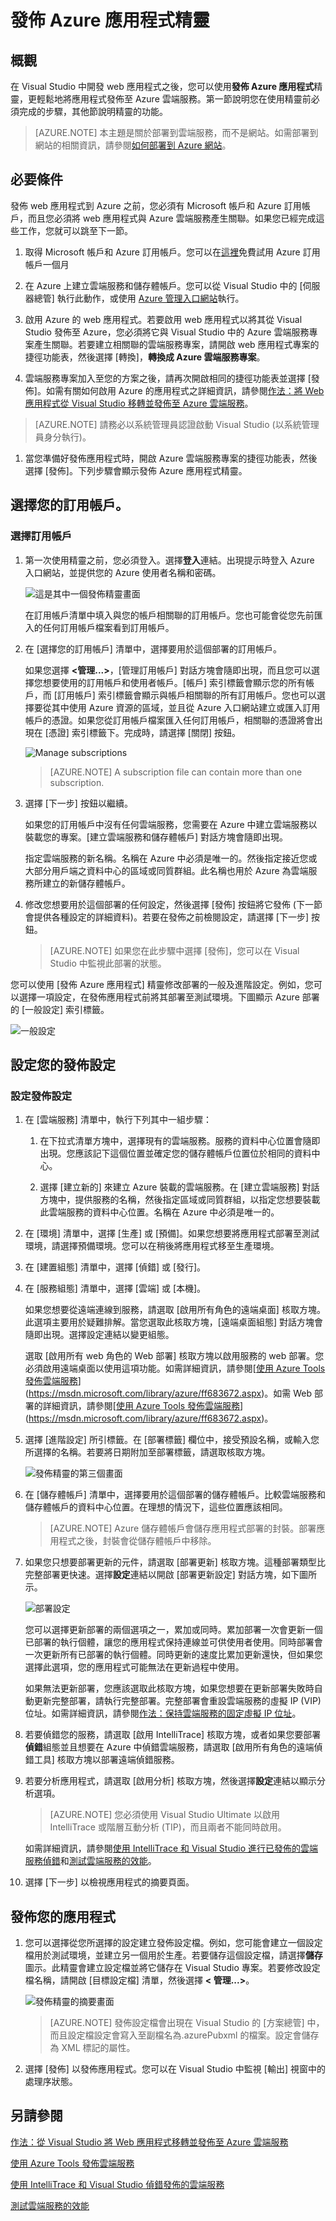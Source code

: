 <properties 
   pageTitle="發佈 Azure 應用程式精靈 | Microsoft Azure"
   description="發佈 Azure 應用程式精靈"
   services="visual-studio-online"
   documentationCenter="na"
   authors="TomArcher"
   manager="douge"
   editor="" />
<tags 
   ms.service="multiple"
   ms.devlang="multiple"
   ms.topic="article"
   ms.tgt_pltfrm="na"
   ms.workload="na"
   ms.date="04/19/2016"
   ms.author="tarcher" />

# 發佈 Azure 應用程式精靈

## 概觀

在 Visual Studio 中開發 web 應用程式之後，您可以使用**發佈 Azure 應用程式**精靈，更輕鬆地將應用程式發佈至 Azure 雲端服務。第一節說明您在使用精靈前必須完成的步驟，其他節說明精靈的功能。

>[AZURE.NOTE] 本主題是關於部署到雲端服務，而不是網站。如需部署到網站的相關資訊，請參閱[如何部署到 Azure 網站](https://social.msdn.microsoft.com/Search/windowsazure?query=How%20to%20Deploy%20an%20Azure%20Web%20Site&Refinement=138&ac=4#refinementChanges=117&pageNumber=1&showMore=false)。

## 必要條件

發佈 web 應用程式到 Azure 之前，您必須有 Microsoft 帳戶和 Azure 訂用帳戶，而且您必須將 web 應用程式與 Azure 雲端服務產生關聯。如果您已經完成這些工作，您就可以跳至下一節。

1. 取得 Microsoft 帳戶和 Azure 訂用帳戶。您可以在[這裡](https://azure.microsoft.com/pricing/free-trial/)免費試用 Azure 訂用帳戶一個月

1. 在 Azure 上建立雲端服務和儲存體帳戶。您可以從 Visual Studio 中的 [伺服器總管] 執行此動作，或使用 [Azure 管理入口網站](http://go.microsoft.com/fwlink/?LinkID=213885)執行。

1. 啟用 Azure 的 web 應用程式。若要啟用 web 應用程式以將其從 Visual Studio 發佈至 Azure，您必須將它與 Visual Studio 中的 Azure 雲端服務專案產生關聯。若要建立相關聯的雲端服務專案，請開啟 web 應用程式專案的捷徑功能表，然後選擇 [轉換]，**轉換成 Azure 雲端服務專案**。

1. 雲端服務專案加入至您的方案之後，請再次開啟相同的捷徑功能表並選擇 [發佈]。如需有關如何啟用 Azure 的應用程式之詳細資訊，請參閱[作法：將 Web 應用程式從 Visual Studio 移轉並發佈至 Azure 雲端服務](https://msdn.microsoft.com/library/azure/hh420322.aspx)。

>[AZURE.NOTE] 請務必以系統管理員認證啟動 Visual Studio (以系統管理員身分執行)。

1. 當您準備好發佈應用程式時，開啟 Azure 雲端服務專案的捷徑功能表，然後選擇 [發佈]。下列步驟會顯示發佈 Azure 應用程式精靈。

## 選擇您的訂用帳戶。

### 選擇訂用帳戶

1. 第一次使用精靈之前，您必須登入。選擇**登入**連結。出現提示時登入 Azure 入口網站，並提供您的 Azure 使用者名稱和密碼。 

    ![這是其中一個發佈精靈畫面](./media/vs-azure-tools-publish-azure-application-wizard/IC799159.png)

    在訂用帳戶清單中填入與您的帳戶相關聯的訂用帳戶。您也可能會從您先前匯入的任何訂用帳戶檔案看到訂用帳戶。

1. 在 [選擇您的訂用帳戶] 清單中，選擇要用於這個部署的訂用帳戶。

   如果您選擇 **<管理...>**，[管理訂用帳戶] 對話方塊會隨即出現，而且您可以選擇您想要使用的訂用帳戶和使用者帳戶。[帳戶] 索引標籤會顯示您的所有帳戶，而 [訂用帳戶] 索引標籤會顯示與帳戶相關聯的所有訂用帳戶。您也可以選擇要從其中使用 Azure 資源的區域，並且從 Azure 入口網站建立或匯入訂用帳戶的憑證。如果您從訂用帳戶檔案匯入任何訂用帳戶，相關聯的憑證將會出現在 [憑證] 索引標籤下。完成時，請選擇 [關閉] 按鈕。

    ![Manage subscriptions](./media/vs-azure-tools-publish-azure-application-wizard/IC799160.png)

    >[AZURE.NOTE] A subscription file can contain more than one subscription.

1. 選擇 [下一步] 按鈕以繼續。 

    如果您的訂用帳戶中沒有任何雲端服務，您需要在 Azure 中建立雲端服務以裝載您的專案。[建立雲端服務和儲存體帳戶] 對話方塊會隨即出現。

    指定雲端服務的新名稱。名稱在 Azure 中必須是唯一的。然後指定接近您或大部分用戶端之資料中心的區域或同質群組。此名稱也用於 Azure 為雲端服務所建立的新儲存體帳戶。

1. 修改您想要用於這個部署的任何設定，然後選擇 [發佈] 按鈕將它發佈 (下一節會提供各種設定的詳細資料)。若要在發佈之前檢閱設定，請選擇 [下一步] 按鈕。

    >[AZURE.NOTE] 如果您在此步驟中選擇 [發佈]，您可以在 Visual Studio 中監視此部署的狀態。

您可以使用 [發佈 Azure 應用程式] 精靈修改部署的一般及進階設定。例如，您可以選擇一項設定，在發佈應用程式前將其部署至測試環境。下圖顯示 Azure 部署的 [一般設定] 索引標籤。

![一般設定](./media/vs-azure-tools-publish-azure-application-wizard/IC749013.png)

## 設定您的發佈設定

### 設定發佈設定

1. 在 [雲端服務] 清單中，執行下列其中一組步驟：

   1. 在下拉式清單方塊中，選擇現有的雲端服務。服務的資料中心位置會隨即出現。您應該記下這個位置並確定您的儲存體帳戶位置位於相同的資料中心。

    1. 選擇 [建立新的] 來建立 Azure 裝載的雲端服務。在 [建立雲端服務] 對話方塊中，提供服務的名稱，然後指定區域或同質群組，以指定您想要裝載此雲端服務的資料中心位置。名稱在 Azure 中必須是唯一的。

1. 在 [環境] 清單中，選擇 [生產] 或 [預備]。如果您想要將應用程式部署至測試環境，請選擇預備環境。您可以在稍後將應用程式移至生產環境。

1. 在 [建置組態] 清單中，選擇 [偵錯] 或 [發行]。

1. 在 [服務組態] 清單中，選擇 [雲端] 或 [本機]。

    如果您想要從遠端連線到服務，請選取 [啟用所有角色的遠端桌面] 核取方塊。此選項主要用於疑難排解。當您選取此核取方塊，[遠端桌面組態] 對話方塊會隨即出現。選擇設定連結以變更組態。

    選取 [啟用所有 web 角色的 Web 部署] 核取方塊以啟用服務的 web 部署。您必須啟用遠端桌面以使用這項功能。如需詳細資訊，請參閱[[使用 Azure Tools 發佈雲端服務](https://msdn.microsoft.com/library/azure/ff683672.aspx)](https://msdn.microsoft.com/library/azure/ff683672.aspx)。如需 Web 部署的詳細資訊，請參閱[[使用 Azure Tools 發佈雲端服務](https://msdn.microsoft.com/library/azure/ff683672.aspx)](https://msdn.microsoft.com/library/azure/ff683672.aspx)。

1. 選擇 [進階設定] 所引標籤。在 [部署標籤] 欄位中，接受預設名稱，或輸入您所選擇的名稱。若要將日期附加至部署標籤，請選取核取方塊。

    ![發佈精靈的第三個畫面](./media/vs-azure-tools-publish-azure-application-wizard/IC749014.png)

1. 在 [儲存體帳戶] 清單中，選擇要用於這個部署的儲存體帳戶。比較雲端服務和儲存體帳戶的資料中心位置。在理想的情況下，這些位置應該相同。

    >[AZURE.NOTE] Azure 儲存體帳戶會儲存應用程式部署的封裝。部署應用程式之後，封裝會從儲存體帳戶中移除。

1. 如果您只想要部署更新的元件，請選取 [部署更新] 核取方塊。這種部署類型比完整部署更快速。選擇**設定**連結以開啟 [部署更新設定] 對話方塊，如下圖所示。

    ![部署設定](./media/vs-azure-tools-publish-azure-application-wizard/IC617060.png)

    您可以選擇更新部署的兩個選項之一，累加或同時。累加部署一次會更新一個已部署的執行個體，讓您的應用程式保持連線並可供使用者使用。同時部署會一次更新所有已部署的執行個體。同時更新的速度比累加更新還快，但如果您選擇此選項，您的應用程式可能無法在更新過程中使用。

    如果無法更新部署，您應該選取此核取方塊，如果您想要在更新部署失敗時自動更新完整部署，請執行完整部署。完整部署會重設雲端服務的虛擬 IP (VIP) 位址。如需詳細資訊，請參閱[作法：保持雲端服務的固定虛擬 IP 位址](https://msdn.microsoft.com/library/azure/jj614593.aspx)。


1. 若要偵錯您的服務，請選取 [啟用 IntelliTrace] 核取方塊，或者如果您要部署**偵錯**組態並且想要在 Azure 中偵錯雲端服務，請選取 [啟用所有角色的遠端偵錯工具] 核取方塊以部署遠端偵錯服務。

2. 若要分析應用程式，請選取 [啟用分析] 核取方塊，然後選擇**設定**連結以顯示分析選項。


    >[AZURE.NOTE] 您必須使用 Visual Studio Ultimate 以啟用 IntelliTrace 或階層互動分析 (TIP)，而且兩者不能同時啟用。

    如需詳細資訊，請參閱[使用 IntelliTrace 和 Visual Studio 進行已發佈的雲端服務偵錯](https://msdn.microsoft.com/library/azure/ff683671.aspx)和[測試雲端服務的效能](https://msdn.microsoft.com/library/azure/hh369930.aspx)。

1. 選擇 [下一步] 以檢視應用程式的摘要頁面。

## 發佈您的應用程式

1. 您可以選擇從您所選擇的設定建立發佈設定檔。例如，您可能會建立一個設定檔用於測試環境，並建立另一個用於生產。若要儲存這個設定檔，請選擇**儲存**圖示。此精靈會建立設定檔並將它儲存在 Visual Studio 專案。若要修改設定檔名稱，請開啟 [目標設定檔] 清單，然後選擇 **< 管理...>**。

    ![發佈精靈的摘要畫面](./media/vs-azure-tools-publish-azure-application-wizard/IC749015.png)

    >[AZURE.NOTE] 發佈設定檔會出現在 Visual Studio 的 [方案總管] 中，而且設定檔設定會寫入至副檔名為.azurePubxml 的檔案。設定會儲存為 XML 標記的屬性。

1. 選擇 [發佈] 以發佈應用程式。您可以在 Visual Studio 中監視 [輸出] 視窗中的處理序狀態。

## 另請參閱

[作法：從 Visual Studio 將 Web 應用程式移轉並發佈至 Azure 雲端服務](https://msdn.microsoft.com/library/azure/hh420322.aspx)

[使用 Azure Tools 發佈雲端服務](https://msdn.microsoft.com/library/azure/ff683672.aspx)

[使用 IntelliTrace 和 Visual Studio 偵錯發佈的雲端服務](https://msdn.microsoft.com/library/azure/ff683671.aspx)

[測試雲端服務的效能](https://msdn.microsoft.com/library/azure/hh369930.aspx)

<!---HONumber=AcomDC_0420_2016-->